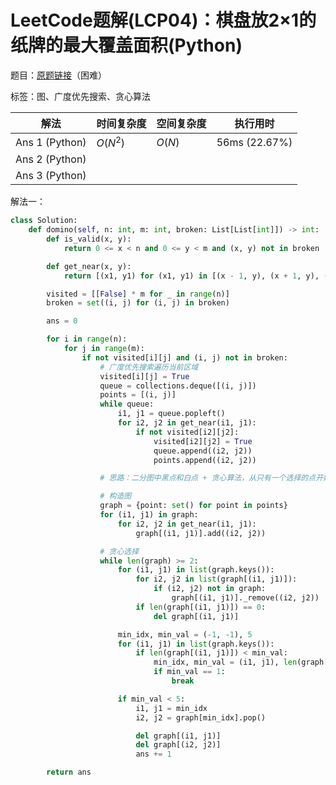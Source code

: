 # LeetCode题解(LCP04)：棋盘放2×1的纸牌的最大覆盖面积(Python)

题目：[原题链接](https://leetcode-cn.com/problems/broken-board-dominoes/)（困难）

标签：图、广度优先搜索、贪心算法

| 解法           | 时间复杂度 | 空间复杂度 | 执行用时      |
| -------------- | ---------- | ---------- | ------------- |
| Ans 1 (Python) | $O(N^2)$   | $O(N)$     | 56ms (22.67%) |
| Ans 2 (Python) |            |            |               |
| Ans 3 (Python) |            |            |               |

解法一：

```python
class Solution:
    def domino(self, n: int, m: int, broken: List[List[int]]) -> int:
        def is_valid(x, y):
            return 0 <= x < n and 0 <= y < m and (x, y) not in broken

        def get_near(x, y):
            return [(x1, y1) for (x1, y1) in [(x - 1, y), (x + 1, y), (x, y - 1), (x, y + 1)] if is_valid(x1, y1)]

        visited = [[False] * m for _ in range(n)]
        broken = set((i, j) for (i, j) in broken)

        ans = 0

        for i in range(n):
            for j in range(m):
                if not visited[i][j] and (i, j) not in broken:
                    # 广度优先搜索遍历当前区域
                    visited[i][j] = True
                    queue = collections.deque([(i, j)])
                    points = [(i, j)]
                    while queue:
                        i1, j1 = queue.popleft()
                        for i2, j2 in get_near(i1, j1):
                            if not visited[i2][j2]:
                                visited[i2][j2] = True
                                queue.append((i2, j2))
                                points.append((i2, j2))

                    # 思路：二分图中黑点和白点 + 贪心算法，从只有一个选择的点开始选择

                    # 构造图
                    graph = {point: set() for point in points}
                    for (i1, j1) in graph:
                        for i2, j2 in get_near(i1, j1):
                            graph[(i1, j1)].add((i2, j2))

                    # 贪心选择
                    while len(graph) >= 2:
                        for (i1, j1) in list(graph.keys()):
                            for i2, j2 in list(graph[(i1, j1)]):
                                if (i2, j2) not in graph:
                                    graph[(i1, j1)]._remove((i2, j2))
                            if len(graph[(i1, j1)]) == 0:
                                del graph[(i1, j1)]

                        min_idx, min_val = (-1, -1), 5
                        for (i1, j1) in list(graph.keys()):
                            if len(graph[(i1, j1)]) < min_val:
                                min_idx, min_val = (i1, j1), len(graph[i1, j1])
                                if min_val == 1:
                                    break

                        if min_val < 5:
                            i1, j1 = min_idx
                            i2, j2 = graph[min_idx].pop()

                            del graph[(i1, j1)]
                            del graph[(i2, j2)]
                            ans += 1

        return ans
```